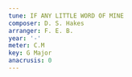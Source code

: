 ```yaml
---
tune: IF ANY LITTLE WORD OF MINE
composer: D. S. Hakes
arranger: F. E. B.
year: '-'
meter: C.M
key: G Major
anacrusis: 0
---
```

